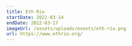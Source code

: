 ```yaml
---
title: Eth Rio
startDate: 2022-03-14
endDate: 2022-03-17
imageUrl: /assets/uploads/events/eth-rio.png
url: https://www.ethrio.org/
---
```

